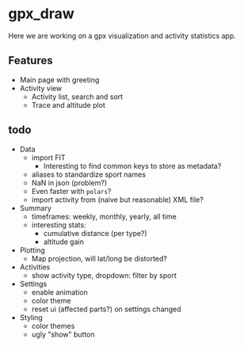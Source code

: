 # gpx_draw

Here we are working on a gpx visualization and activity statistics app.

## Features

- Main page with greeting
- Activity view
    - Activity list, search and sort
    - Trace and altitude plot

## todo

- Data
    - import FIT
        - Interesting to find common keys to store as metadata?
    - aliases to standardize sport names
    - NaN in json (problem?)
    - Even faster with `polars`?
    - import activity from (naive but reasonable) XML file?
- Summary
    - timeframes: weekly, monthly, yearly, all time
    - interesting stats:
        - cumulative distance (per type?)
        - altitude gain
- Plotting
    - Map projection, will lat/long be distorted?
- Activities
    - show activity type, dropdown: filter by sport
- Settings
    - enable animation
    - color theme
    - reset ui (affected parts?) on settings changed
- Styling
    - color themes
    - ugly "show" button
